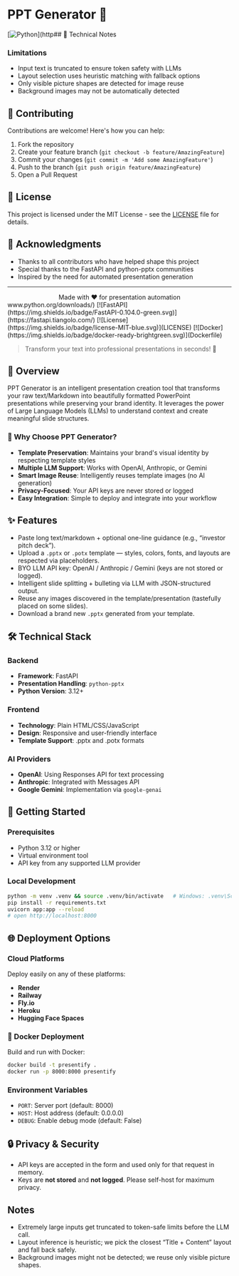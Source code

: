 # PPT Generator 🎯

[![Python](https://img.shields.io/badge/python-3.12-blue.svg)](http## 📝 Technical Notes

### Limitations
- Input text is truncated to ensure token safety with LLMs
- Layout selection uses heuristic matching with fallback options
- Only visible picture shapes are detected for image reuse
- Background images may not be automatically detected

## 🤝 Contributing

Contributions are welcome! Here's how you can help:

1. Fork the repository
2. Create your feature branch (`git checkout -b feature/AmazingFeature`)
3. Commit your changes (`git commit -m 'Add some AmazingFeature'`)
4. Push to the branch (`git push origin feature/AmazingFeature`)
5. Open a Pull Request

## 📄 License

This project is licensed under the MIT License - see the [LICENSE](LICENSE) file for details.

## 🙏 Acknowledgments

- Thanks to all contributors who have helped shape this project
- Special thanks to the FastAPI and python-pptx communities
- Inspired by the need for automated presentation generation

---

<div align="center">
Made with ❤️ for presentation automation
</div>www.python.org/downloads/)
[![FastAPI](https://img.shields.io/badge/FastAPI-0.104.0-green.svg)](https://fastapi.tiangolo.com/)
[![License](https://img.shields.io/badge/license-MIT-blue.svg)](LICENSE)
[![Docker](https://img.shields.io/badge/docker-ready-brightgreen.svg)](Dockerfile)

> Transform your text into professional presentations in seconds! 🚀

## 📖 Overview

PPT Generator is an intelligent presentation creation tool that transforms your raw text/Markdown into beautifully formatted PowerPoint presentations while preserving your brand identity. It leverages the power of Large Language Models (LLMs) to understand context and create meaningful slide structures.

### 🌟 Why Choose PPT Generator?

- **Template Preservation**: Maintains your brand's visual identity by respecting template styles
- **Multiple LLM Support**: Works with OpenAI, Anthropic, or Gemini
- **Smart Image Reuse**: Intelligently reuses template images (no AI generation)
- **Privacy-Focused**: Your API keys are never stored or logged
- **Easy Integration**: Simple to deploy and integrate into your workflow

## ✨ Features
- Paste long text/markdown + optional one-line guidance (e.g., “investor pitch deck”).
- Upload a `.pptx` or `.potx` template — styles, colors, fonts, and layouts are respected via placeholders.
- BYO LLM API key: OpenAI / Anthropic / Gemini (keys are not stored or logged).
- Intelligent slide splitting + bulleting via LLM with JSON-structured output.
- Reuse any images discovered in the template/presentation (tastefully placed on some slides).
- Download a brand new `.pptx` generated from your template.

## 🛠️ Technical Stack

### Backend
- **Framework**: FastAPI
- **Presentation Handling**: `python-pptx`
- **Python Version**: 3.12+

### Frontend
- **Technology**: Plain HTML/CSS/JavaScript
- **Design**: Responsive and user-friendly interface
- **Template Support**: .pptx and .potx formats

### AI Providers
- **OpenAI**: Using Responses API for text processing
- **Anthropic**: Integrated with Messages API
- **Google Gemini**: Implementation via `google-genai`

## 🚀 Getting Started

### Prerequisites
- Python 3.12 or higher
- Virtual environment tool
- API key from any supported LLM provider

### Local Development
```bash
python -m venv .venv && source .venv/bin/activate   # Windows: .venv\Scripts\activate
pip install -r requirements.txt
uvicorn app:app --reload
# open http://localhost:8000
```

## 🌐 Deployment Options

### Cloud Platforms
Deploy easily on any of these platforms:
- **Render**
- **Railway**
- **Fly.io**
- **Heroku**
- **Hugging Face Spaces**

### 🐳 Docker Deployment
Build and run with Docker:
```bash
docker build -t presentify .
docker run -p 8000:8000 presentify
```

### Environment Variables
- `PORT`: Server port (default: 8000)
- `HOST`: Host address (default: 0.0.0.0)
- `DEBUG`: Enable debug mode (default: False)

## 🔒 Privacy & Security
- API keys are accepted in the form and used only for that request in memory.
- Keys are **not stored** and **not logged**. Please self-host for maximum privacy.

## Notes
- Extremely large inputs get truncated to token-safe limits before the LLM call.
- Layout inference is heuristic; we pick the closest “Title + Content” layout and fall back safely.
- Background images might not be detected; we reuse only visible picture shapes.
